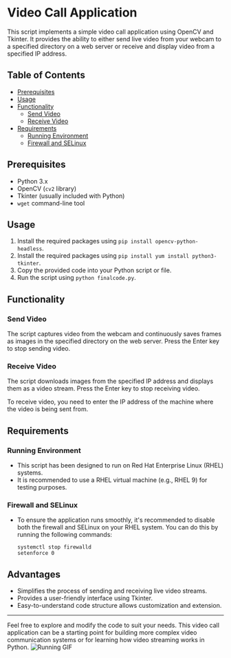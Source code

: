 # Video Call Application

This script implements a simple video call application using OpenCV and Tkinter. It provides the ability to either send live video from your webcam to a specified directory on a web server or receive and display video from a specified IP address.

## Table of Contents

- [Prerequisites](#prerequisites)
- [Usage](#usage)
- [Functionality](#functionality)
    - [Send Video](#send-video)
    - [Receive Video](#receive-video)
- [Requirements](#requirements)
    - [Running Environment](#running-environment)
    - [Firewall and SELinux](#firewall-and-selinux)

## Prerequisites

- Python 3.x
- OpenCV (`cv2` library)
- Tkinter (usually included with Python)
- `wget` command-line tool

## Usage

1. Install the required packages using `pip install opencv-python-headless`.
2. Install the required packages using `pip install yum install python3-tkinter`.
3. Copy the provided code into your Python script or file.
4. Run the script using `python finalcode.py`.

## Functionality

### Send Video

The script captures video from the webcam and continuously saves frames as images in the specified directory on the web server. Press the Enter key to stop sending video.

### Receive Video

The script downloads images from the specified IP address and displays them as a video stream. Press the Enter key to stop receiving video.

To receive video, you need to enter the IP address of the machine where the video is being sent from.

## Requirements

### Running Environment

- This script has been designed to run on Red Hat Enterprise Linux (RHEL) systems.
- It is recommended to use a RHEL virtual machine (e.g., RHEL 9) for testing purposes.

### Firewall and SELinux

- To ensure the application runs smoothly, it's recommended to disable both the firewall and SELinux on your RHEL system. You can do this by running the following commands:
    ```
    systemctl stop firewalld
    setenforce 0
    ```

## Advantages

- Simplifies the process of sending and receiving live video streams.
- Provides a user-friendly interface using Tkinter.
- Easy-to-understand code structure allows customization and extension.

---

Feel free to explore and modify the code to suit your needs. This video call application can be a starting point for building more complex video communication systems or for learning how video streaming works in Python.
![Running GIF](  https://raw.githubusercontent.com/trinib/trinib/82213791fa9ff58d3ca768ddd6de2489ec23ffca/images/footer.svg)
